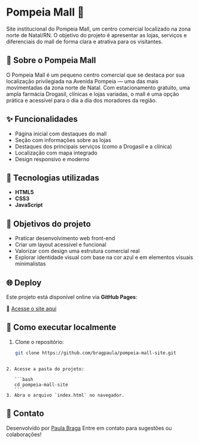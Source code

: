 # Pompeia Mall 🏬

Site institucional do Pompeia Mall, um centro comercial localizado na zona norte de Natal/RN. O objetivo do projeto é apresentar as lojas, serviços e diferenciais do mall de forma clara e atrativa para os visitantes.

## 🔷 Sobre o Pompeia Mall

O Pompeia Mall é um pequeno centro comercial que se destaca por sua localização privilegiada na Avenida Pompeia — uma das mais movimentadas da zona norte de Natal. Com estacionamento gratuito, uma ampla farmácia Drogasil, clínicas e lojas variadas, o mall é uma opção prática e acessível para o dia a dia dos moradores da região.

## ✨ Funcionalidades

- Página inicial com destaques do mall
- Seção com informações sobre as lojas
- Destaques dos principais serviços (como a Drogasil e a clínica)
- Localização com mapa integrado
- Design responsivo e moderno

## 🎨 Tecnologias utilizadas

- **HTML5**
- **CSS3**
- **JavaScript** 

## 🧠 Objetivos do projeto

- Praticar desenvolvimento web front-end
- Criar um layout acessível e funcional
- Valorizar com design uma estrutura comercial real
- Explorar identidade visual com base na cor azul e em elementos visuais minimalistas

## 🌐 Deploy

Este projeto está disponível online via **GitHub Pages**:

🔗 [Acesse o site aqui](https://bragpaula.github.io/pompeia-mall-site)


## 🚀 Como executar localmente

1. Clone o repositório:
   ```bash
   git clone https://github.com/bragpaula/pompeia-mall-site.git
````

2. Acesse a pasta do projeto:

   ```bash
   cd pompeia-mall-site
   ```
3. Abra o arquivo `index.html` no navegador.
````

## 💬 Contato

Desenvolvido por [Paula Braga](https://www.instagram.com/brgpaula.dev/)
Entre em contato para sugestões ou colaborações!
